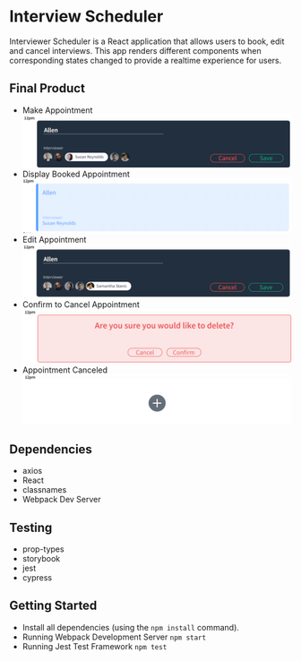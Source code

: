 # Interview Scheduler

Interviewer Scheduler is a React application that allows users to book, edit and cancel interviews. This app renders different components when corresponding states changed to provide a realtime experience for users.

## Final Product
- Make Appointment
!["Make Appointment"](https://github.com/Allenzzp/scheduler/blob/master/public/docs/make-appointment.png)
- Display Booked Appointment
!["Display Appointment"](https://github.com/Allenzzp/scheduler/blob/master/public/docs/Display-appointment.png)
- Edit Appointment
!["Edit Appointment"](https://github.com/Allenzzp/scheduler/blob/master/public/docs/Edit-Appointment.png)
- Confirm to Cancel Appointment
!["Cancel Appointment"](https://github.com/Allenzzp/scheduler/blob/master/public/docs/Cancel-appointment-confirm.png)
- Appointment Canceled
!["Appointment Canceled"](https://github.com/Allenzzp/scheduler/blob/master/public/docs/Appointment-canceled.png)

## Dependencies

- axios
- React
- classnames
- Webpack Dev Server

## Testing

- prop-types
- storybook
- jest
- cypress

## Getting Started

- Install all dependencies (using the `npm install` command).
- Running Webpack Development Server
  `npm start`
- Running Jest Test Framework
  `npm test`


